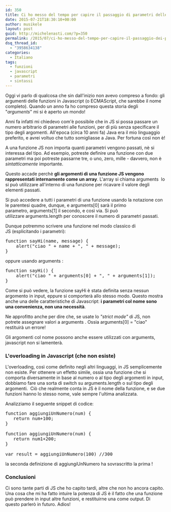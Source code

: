 ```yaml
---
id: 350
title: Ci ho messo del tempo per capire il passaggio di parametri delle funzioni Javascript
date: 2015-07-21T18:30:10+00:00
author: musikele
layout: post
guid: http://michelenasti.com/?p=350
permalink: /2015/07/ci-ho-messo-del-tempo-per-capire-il-passaggio-dei-parametri-in-javascript/
dsq_thread_id:
  - "3958634138"
categories:
  - Italiano
tags:
  - funzioni
  - javascript
  - parametri
  - sintassi
---
```

Oggi vi parlo di qualcosa che sin dall'inizio non avevo compreso a fondo: gli argumenti delle funzioni in Javascript (o ECMAScript, che sarebbe il nome completo). Quando un anno fa ho compreso questa storia degli "_arguments_" mi si è aperto un mondo!

Anni fa infatti mi chiedevo com'è possibile che in JS si possa passare un numero arbitrario di parametri alle funzioni, per di più senza specificare il tipo degli argomenti. All'epoca (circa 10 anni fa) Java era il mio linguaggio preferito, e avrei voltuo che tutto somigliasse a Java. Per fortuna così non è!

A una funzione JS non importa quanti parametri vengono passati, nè si interessa del tipo. Ad esempio, potreste definire una funzione con due parametri ma poi potreste passarne tre, o uno, zero, mille - davvero, non è _sintatticamente_ importante.

Questo accade perchè **gli argomenti di una funzione JS vengono rappresentati internamente come un array**. L'array si chiama <span class="lang:js decode:true  crayon-inline ">arguments</span>  lo si può utilizzare all'interno di una funzione per ricavare il valore degli elementi passati.

Si può accedere a tutti i parametri di una funzione usando la notazione con le parentesi quadre, dunque, e <span class="lang:default decode:true  crayon-inline ">arguments[0]</span> sarà il primo parametro, <span class="lang:default decode:true crayon-inline">arguments[1]</span> il secondo, e così via. Si può utilizzare <span class="lang:default decode:true  crayon-inline ">arguments.length</span> per conoscere il numero di parametri passati.

Dunque potremmo scrivere una funzione nel modo classico di JS (esplicitando i parametri):

<pre class="lang:js decode:true" title="classico modo di definire una funzione">function sayHi(name, message) {
    alert("ciao " + name + ", " + message);
}</pre>

oppure usando <span class="lang:default decode:true  crayon-inline ">arguments</span> :

<pre class="lang:js decode:true " title="usando arguments">function sayHi() {
    alert("ciao " + arguments[0] + ", " + arguments[1]);
}</pre>

Come si può vedere, la funzione sayHi è stata definita senza nessun argomento in input, eppure si comporterà allo stesso modo. Questo mostra anche una delle caratteristiche di Javascript: **i parametri col nome sono una convenienza, non una necessità**.

Ne approfitto anche per dire che, se usate lo _"strict mode"_ di JS, non potrete assegnare valori a <span class="lang:default decode:true  crayon-inline ">arguments</span> . Ossia <span class="lang:default decode:true  crayon-inline ">arguments[0] = "ciao"</span>  restituirà un errore!

Gli argomenti col nome possono anche essere utilizzati con arguments, javascript non si lamenterà.

### L'overloading in Javascript (che non esiste)

L'overloading, così come definito negli altri linguaggi, in JS semplicemente non esiste. Per ottenere un effetto simile, ossia una funzione che si comporta diversamente in base al numero o al tipo degli argomenti in input, dobbiamo fare una sorta di switch su <span class="lang:default decode:true  crayon-inline">arguments.length</span> o sul tipo degli argomenti.  Ciò che realmente conta in JS è il nome della funzione, e se due funzioni hanno lo stesso nome, vale sempre l'ultima analizzata.

Analizziamo il seguente snippet di codice:

<pre class="lang:js decode:true">function aggiungiUnNumero(num) {
   return num+100;
}

function aggiungiUnNumero(num) {
   return num1+200; 
}

var result = aggiungiUnNumero(100) //300</pre>

la seconda definizione di aggiungiUnNumero ha sovrascritto la prima !

### Conclusioni

Ci sono tante parti di JS che ho capito tardi, altre che non ho ancora capito. Una cosa che mi ha fatto intuire la potenza di JS è il fatto che una funzione può prendere in input altre funzioni, e restituirne una come output. Di questo parlerò in futuro. Adios!